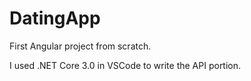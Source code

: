 # DatingApp
First Angular project from scratch.

I used .NET Core 3.0 in VSCode to write the API portion.

